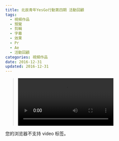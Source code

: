 ```yaml
---
title: 北辰青年YesGo行動第四期 活動回顧
tags:
  - 視頻作品
  - 預覽
  - 剪輯
  - 字幕
  - 效果
  - Pr
  - Ae
  - 活動回顧
categories: 視頻作品
date: 2016-12-31
updated: 2016-12-31
---
```


><video src="/asset/videos/YESGO4.mp4" controls="controls">
您的浏览器不支持 video 标签。
</video>

